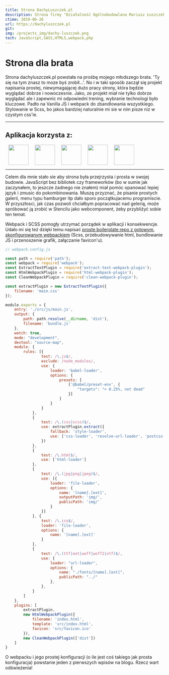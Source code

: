 ```yaml
---
title: Strona DachyLuszczek.pl
description: Strona firmy "Działalność Ogólnobudowlana Mariusz Łuszczek". Prosta strona napisana w Vanilla JS oraz zbudowana i zoptymalizowana przy pomocy webpacka.
ctime: 2019-06-26
url: https://dachyluszczek.pl
git: 
img: /projects_img/dachy-luszczek.png
tech: JavaScript,SASS,HTML5,webpack,php
---
```


# Strona dla brata

Strona dachyluszczek.pl powstała na prośbę mojego młodszego brata. 'Ty się na tym znasz to moze byś zrobił...'. No i w taki sposób zaczął się projekt napisania prostej, niewymagającej dużo pracy strony, która będzie wyglądać dobrze i nowoczesnie. Jako, ze projekt miał nie tylko dobrze wyglądać ale i zapewnic mi odpowiedni trening, wybranie technologi było kluczowe. Padło na Vanilla JS i webpack do zbandlowania wszystkiego. Stylowanie w Scss, bo jakos bardziej naturalnie mi sie w nim pisze niz w czystym css'ie.

---
## Aplikacja korzysta z:
<div style="display: flex">
<img src="/icons/HTML5.png" "HTML5" style="height: 64px; padding: 0 10px">
<img src="/icons/SASS.png" "Scss" style="height: 64px; padding: 0 10px">
<img src="/icons/JavaScript.png" "JavaScript" style="height: 64px; padding: 0 10px">
<img src="/icons/webpack.png" "Webpack" style="height: 64px; padding: 0 10px">
<img src="/icons/php.png" "PHP" style="height: 64px; padding: 0 10px">
</div>

---

Celem dla mnie stało sie aby strona była przejrzysta i prosta w swojej budowie. JavaScript bez bibliotek czy frameworków (bo w sumie jak zaczynałem, to jeszcze żadnego nie znałem) miał pomóc opanować lepiej język i zmusic do pokombinowania. Muszę przyznać, że pisanie prostych galerii, menu typu hamburger itp dało sporo początkujacemu programiscie. W przyszłosci, jak czas pozwoli chciałbym popracować nad gelerią, może spróbować ją zrobić w Stencilu jako webcomponent, żeby przybliżyć sobie ten temat.

Webpack i SCSS pomogły utrzymać porządek w aplikacji i konsekwencje. Udało mi się też dzięki temu napisać [proste boilerplate repo z gotowym, skonfigurowanym webpackiem](https://github.com/sebastianluszczek/webpack_config_boilerplate) (Scss, przebudowywanie html, bundlowanie JS i przenoszenie grafik, załączanie favicon'u).

```javascript
// webpack.config.js

const path = require('path');
const webpack = require('webpack');
const ExtractTextPlugin = require('extract-text-webpack-plugin');
const HtmlWebpackPlugin = require('html-webpack-plugin');
const CleanWebpackPlugin = require('clean-webpack-plugin');

const extractPlugin = new ExtractTextPlugin({
    filename: 'main.css'
});

module.exports = {
    entry: './src/js/main.js',
    output: {
        path: path.resolve(__dirname, 'dist'),
        filename: 'bundle.js'
    },
    watch: true,
    mode: "development",
    devtool: "source-map",
    module: {
        rules: [{
                test: /\.js$/,
                exclude: /node_modules/,
                use: {
                    loader: 'babel-loader',
                    options: {
                        presets: [
                            ['@babel/preset-env', {
                                "targets": "> 0.25%, not dead"
                            }]
                        ]
                    }
                }
            },
            {
                test: /\.(css|scss)$/,
                use: extractPlugin.extract({
                    fallback: 'style-loader',
                    use: ['css-loader', 'resolve-url-loader', 'postcss-loader', 'sass-loader']
                })
            },
            {
                test: /\.html$/,
                use: ['html-loader']
            },
            {
                test: /\.(jpg|png|jpeg)$/,
                use: [{
                    loader: 'file-loader',
                    options: {
                        name: '[name].[ext]',
                        outputPath: 'img/',
                        publicPath: 'img/'
                    }
                }]
            }, {
                test: /\.ico$/,
                loader: 'file-loader',
                options: {
                    name: '[name].[ext]'
                }
            },
            {
                test: /\.(ttf|eot|woff|woff2|otf)$/,
                use: {
                    loader: "url-loader",
                    options: {
                        name: "./fonts/[name].[ext]",
                        publicPath: "../"
                    },
                },
            }
        ]
    },
    plugins: [
        extractPlugin,
        new HtmlWebpackPlugin({
            filename: 'index.html',
            template: 'src/index.html',
            favicon: 'src/favicon.ico'
        }),
        new CleanWebpackPlugin(['dist'])
    ]
}
```

O webpacku i jego prostej konfiguracji (o ile jest coś takiego jak prosta konfiguracja) powstanie jeden z pierwszych wpisów na blogu. Rzecz wart odświeżenia!